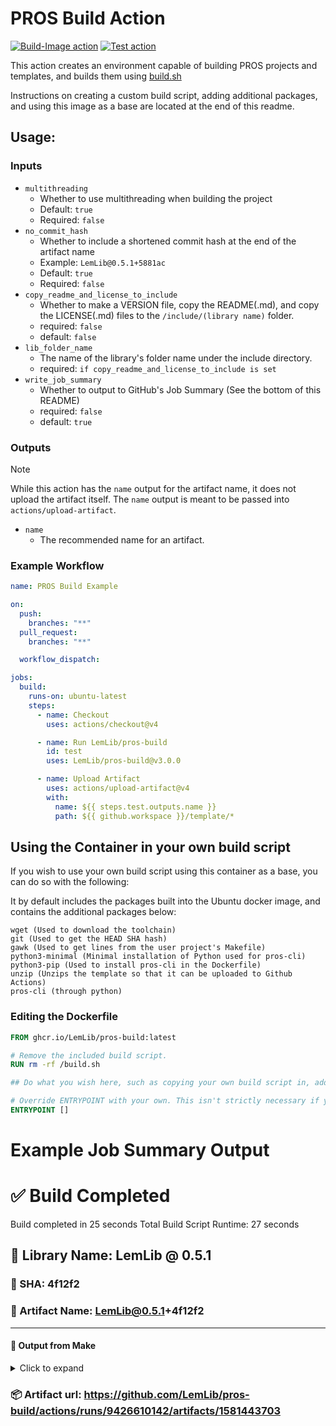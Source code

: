 # PROS Build Action

[![Build-Image action](https://github.com/LemLib/pros-build/actions/workflows/build-image.yml/badge.svg)](https://github.com/LemLib/pros-build/actions/workflows/build-image.yml)
[![Test action](https://github.com/LemLib/pros-build/actions/workflows/test.yml/badge.svg)](https://github.com/LemLib/pros-build/actions/workflows/test.yml)

This action creates an environment capable of building PROS projects and templates, and builds them using [build.sh](/build-tools/build.sh)

Instructions on creating a custom build script, adding additional packages, and using this image as a base are located at the end of this readme.

## Usage:

### Inputs

- `multithreading`
  - Whether to use multithreading when building the project
  - Default: `true`
  - Required: `false`
- `no_commit_hash`
  - Whether to include a shortened commit hash at the end of the artifact name
  - Example: `LemLib@0.5.1+5881ac`
  - Default: `true`
  - Required: `false`
- `copy_readme_and_license_to_include`
  - Whether to make a VERSION file, copy the README(.md), and copy the LICENSE(.md) files to the `/include/(library name)` folder.
  - required: `false`
  - default: `false`
- `lib_folder_name`
  - The name of the library's folder name under the include directory.
  - required: `if copy_readme_and_license_to_include is set`
- `write_job_summary`
  - Whether to output to GitHub's Job Summary (See the bottom of this README)
  - required: `false`
  - default: `true`

### Outputs

> [!NOTE]  
> While this action has the `name` output for the artifact name, it does not upload the artifact itself. The `name` output is meant to be passed into `actions/upload-artifact`.

- `name`
  - The recommended name for an artifact.

### Example Workflow

```yml
name: PROS Build Example

on:
  push:
    branches: "**"
  pull_request:
    branches: "**"

  workflow_dispatch:

jobs:
  build:
    runs-on: ubuntu-latest
    steps:
      - name: Checkout
        uses: actions/checkout@v4

      - name: Run LemLib/pros-build
        id: test
        uses: LemLib/pros-build@v3.0.0

      - name: Upload Artifact
        uses: actions/upload-artifact@v4
        with:
          name: ${{ steps.test.outputs.name }}
          path: ${{ github.workspace }}/template/*
```

## Using the Container in your own build script

If you wish to use your own build script using this container as a base, you can do so with the following:

It by default includes the packages built into the Ubuntu docker image, and contains the additional packages below:

```
wget (Used to download the toolchain)
git (Used to get the HEAD SHA hash)
gawk (Used to get lines from the user project's Makefile)
python3-minimal (Minimal installation of Python used for pros-cli)
python3-pip (Used to install pros-cli in the Dockerfile)
unzip (Unzips the template so that it can be uploaded to Github Actions)
pros-cli (through python)
```

### Editing the Dockerfile

```Dockerfile
FROM ghcr.io/LemLib/pros-build:latest

# Remove the included build script.
RUN rm -rf /build.sh

## Do what you wish here, such as copying your own build script in, add dependencies, etc

# Override ENTRYPOINT with your own. This isn't strictly necessary if you name your build script build.sh and put it in the root of the container (Such as /build.sh)
ENTRYPOINT []
```

# Example Job Summary Output

# ✅ Build Completed

Build completed in 25 seconds
Total Build Script Runtime: 27 seconds

## 📝 Library Name: LemLib @ 0.5.1

### 🔐 SHA: 4f12f2

### 📁 Artifact Name: LemLib@0.5.1+4f12f2

---

#### 📄 Output from Make

<details><summary>Click to expand</summary> 
```
        Creating bin/LemLib.a  [DONE]
Creating cold package with libpros,libc,libm,LemLib [OK]
Stripping cold package  [DONE]
Section sizes:
   text	   data	    bss	  total	    hex	filename
1013.69KB  4.89KB  47.15MB  48.14MB 30234f7 bin/cold.package.elf
Adding timestamp [OK]
Linking hot project with ./bin/cold.package.elf and libpros,libc,libm,LemLib [OK]
Section sizes:
   text	   data	    bss	  total	    hex	filename
 3.97KB  12.00B  46.02MB  46.02MB 2e04a17 bin/hot.package.elf
Creating cold package binary for VEX EDR V5 [DONE]
Creating bin/hot.package.bin for VEX EDR V5 [DONE]
```
</details>

### 📦 Artifact url: https://github.com/LemLib/pros-build/actions/runs/9426610142/artifacts/1581443703
